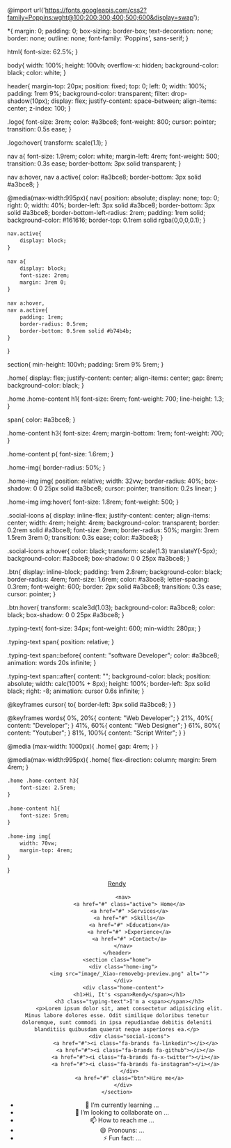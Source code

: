 @import url('https://fonts.googleapis.com/css2?family=Poppins:wght@100;200;300;400;500;600&display=swap');

*{
    margin: 0;
    padding: 0;
    box-sizing: border-box;
    text-decoration: none;
    border: none;
    outline: none;
    font-family: 'Poppins', sans-serif;
}

html{
    font-size: 62.5%;
}

body{
    width: 100%;
    height: 100vh;
    overflow-x: hidden;
    background-color: black;
    color: white;
}

header{
    margin-top: 20px;
    position: fixed;
    top: 0;
    left: 0;
    width: 100%;
    padding: 1rem 9%;
    background-color: transparent;
    filter: drop-shadow(10px);
    display: flex;
    justify-content: space-between;
    align-items: center;
    z-index: 100;
}

.logo{
    font-size: 3rem;
    color: #a3bce8;
    font-weight: 800;
    cursor: pointer;
    transition: 0.5s ease;
}

.logo:hover{
    transform: scale(1.1);
}

nav a{
    font-size: 1.9rem;
    color: white;
    margin-left: 4rem;
    font-weight: 500;
    transition: 0.3s ease;
    border-bottom: 3px solid transparent;
}

nav a:hover,
nav a.active{
    color: #a3bce8;
    border-bottom: 3px solid #a3bce8;
}

@media(max-width:995px){
    nav{
        position: absolute;
        display: none;
        top: 0;
        right: 0;
        width: 40%;
        border-left: 3px solid #a3bce8;
        border-bottom: 3px solid #a3bce8;
        border-bottom-left-radius: 2rem;
        padding: 1rem solid;
        background-color: #161616;
        border-top: 0.1rem solid rgba(0,0,0,0.1);
    }

    nav.active{
        display: block;
    }

    nav a{
        display: block;
        font-size: 2rem;
        margin: 3rem 0;
    }

    nav a:hover,
    nav a.active{
        padding: 1rem;
        border-radius: 0.5rem;
        border-bottom: 0.5rem solid #b74b4b;
    }
}

section{
    min-height: 100vh;
    padding: 5rem 9% 5rem;
}

.home{
    display: flex;
    justify-content: center;
    align-items: center;
    gap: 8rem;
    background-color: black;
}

.home .home-content h1{
    font-size: 6rem;
    font-weight: 700;
    line-height: 1.3;
}

span{
    color: #a3bce8;
}

.home-content h3{
    font-size: 4rem;
    margin-bottom: 1rem;
    font-weight: 700;
}

.home-content p{
    font-size: 1.6rem;
}

.home-img{
    border-radius: 50%;
}

.home-img img{
    position: relative;
    width: 32vw;
    border-radius: 40%;
    box-shadow: 0 0 25px solid #a3bce8;
    cursor: pointer;
    transition: 0.2s linear;
}

.home-img img:hover{
    font-size: 1.8rem;
    font-weight: 500;
}

.social-icons a{
    display: inline-flex;
    justify-content: center;
    align-items: center;
    width: 4rem;
    height: 4rem;
    background-color: transparent;
    border: 0.2rem solid #a3bce8;
    font-size: 2rem;
    border-radius: 50%;
    margin: 3rem 1.5rem 3rem 0;
    transition: 0.3s ease;
    color: #a3bce8;
}

.social-icons a:hover{
    color: black;
    transform: scale(1.3) translateY(-5px);
    background-color: #a3bce8;
    box-shadow: 0  0 25px #a3bce8;
}

.btn{
    display: inline-block;
    padding: 1rem 2.8rem;
    background-color: black;
    border-radius: 4rem;
    font-size: 1.6rem;
    color: #a3bce8;
    letter-spacing: 0.3rem;
    font-weight: 600;
    border: 2px solid #a3bce8;
    transition: 0.3s ease;
    cursor: pointer;
}

.btn:hover{
    transform: scale3d(1.03);
    background-color: #a3bce8;
    color: black;
    box-shadow: 0 0 25px #a3bce8;
}

.typing-text{
    font-size: 34px;
    font-weight: 600;
    min-width: 280px;
}

.typing-text span{
    position: relative;
}

.typing-text span::before{
    content: "software Developer";
    color: #a3bce8;
    animation: words 20s infinite;
}

.typing-text span::after{
    content: "";
    background-color: black;
    position: absolute;
    width: calc(100% + 8px);
    height: 100%;
    border-left: 3px solid black;
    right: -8;
    animation: cursor 0.6s infinite;
}

@keyframes cursor{
    to{
        border-left: 3px solid #a3bce8;
    }
}

@keyframes words{
    0%, 20%{
        content: "Web Developer";
    }
    21%, 40%{
        content: "Developer";
    }
    41%, 60%{
        content: "Web Designer";
    }
    61%, 80%{
        content: "Youtuber";
    }
    81%, 100%{
        content: "Script Writer";
    }
}

@media (max-width: 1000px){
    .home{
        gap: 4rem;
    }
}

@media(max-width:995px){
    .home{
        flex-direction: column;
        margin: 5rem 4rem;
    }

    .home .home-content h3{
        font-size: 2.5rem;
    }

    .home-content h1{
        font-size: 5rem;
    }

    .home-img img{
        width: 70vw;
        margin-top: 4rem;
    }
}

<!DOCTYPE html>
<html lang="en">
    
<head>
    <meta charset="UTF-8">
    <meta name="viewport" content="width=device-width, initial-scale=1.0">
    <link rel="stylesheet" href="https://cdnjs.cloudflare.com/ajax/libs/font-awesome/6.5.2/css/all.min.css">
    <link rel="stylesheet" href="styl.css">
    <title>Portfolio Website</title>
</head>
<body>
    <header>
        <a href="#" class="logo">Rendy</a>

        <nav>
            <a href="#" class="active"> Home</a>
            <a href="#" >Services</a>
            <a href="#" >Skills</a>
            <a href="#" >Education</a>
            <a href="#" >Experience</a>
            <a href="#" >Contact</a>
        </nav>
    </header>
    <section class="home">
        <div class="home-img">
            <img src="image/_Xiao-removebg-preview.png" alt="">
        </div>
        <div class="home-content">
            <h1>Hi, It's <span>Rendy</span></h1>
            <h3 class="typing-text">I'm a <span></span></h3>
            <p>Lorem ipsum dolor sit, amet consectetur adipisicing elit. Minus labore dolores esse. Odit similique doloribus tenetur doloremque, sunt commodi in ipsa repudiandae debitis deleniti blanditiis quibusdam quaerat neque asperiores ea.</p>
            <div class="social-icons">
                <a href="#"><i class="fa-brands fa-linkedin"></i></a>
                <a href="#"><i class="fa-brands fa-github"></i></a>
                <a href="#"><i class="fa-brands fa-x-twitter"></i></a>
                <a href="#"><i class="fa-brands fa-instagram"></i></a>
            </div>
            <a href="#" class="btn">Hire me</a>
        </div>
    </section>
</body>
</html>

- 🌱 I’m currently learning ...
- 💞️ I’m looking to collaborate on ...
- 📫 How to reach me ...
- 😄 Pronouns: ...
- ⚡ Fun fact: ...

<!---
rl-rendy/rl-rendy is a ✨ special ✨ repository because its `README.md` (this file) appears on your GitHub profile.
You can click the Preview link to take a look at your changes.
--->
